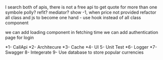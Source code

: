 I search both of apis, there is not a free api to get quote for more than one symbole
polly? 
refit?
mediator?
show -1, when price not provided
refactor all class and js to become one hand - use hook instead of all class component

we can add loading component in fetching time
we can add authentication page for login

*1- CallApi
*2- Architecure
*3- Cache
*4- UI
5- Unit Test
*6- Logger
*7- Swagger
8- Integerate
9- Use database to store popular currencies
